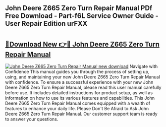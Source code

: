 ## John Deere Z665 Zero Turn Repair Manual PDf Free Download - Part-f6L Service Owner Guide - User Repair Edition urFXX

# <h2><a href="http://bc65442.oget.top/?id=John+Deere+Z665+Zero+Turn+Repair+Manual">🔗Download New 👉🔴 John Deere Z665 Zero Turn Repair Manual</a></h2>

[![John Deere Z665 Zero Turn Repair Manual new download](https://i.imgur.com/5g1atiW.png)](http://bc65442.oget.top/?id=John+Deere+Z665+Zero+Turn+Repair+Manual)
Navigate with Confidence This manual guides you through the process of setting up, using, and maintaining your new John Deere Z665 Zero Turn Repair Manual with confidence. To ensure a successful experience with your new John Deere Z665 Zero Turn Repair Manual, please read this user manual carefully before use. It includes detailed instructions for product setup, as well as information on how to use its various features and capabilities. This John Deere Z665 Zero Turn Repair Manual comes equipped with a wealth of features to enhance your daily life. Please Don't Be Afraid to Ask John Deere Z665 Zero Turn Repair Manual. Our customer support team is ready to answer your questions.
